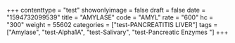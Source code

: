 +++
contenttype = "test"
showonlyimage = false
draft = false
date = "1594732099539"
title = "AMYLASE"
code = "AMYL"
rate = "600"
hc = "300"
weight = 55602
categories = ["test-PANCREATITIS LIVER"]
tags = ["Amylase", "test-Alpha1A", "test-Salivary", "test-Pancreatic Enzymes "]
+++

